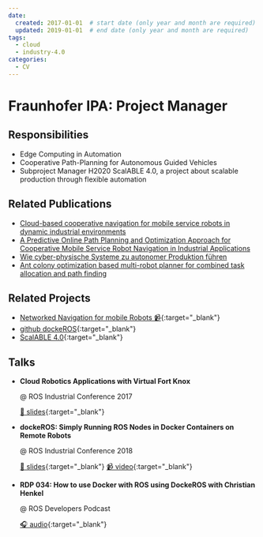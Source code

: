 ```yaml
---
date:
  created: 2017-01-01  # start date (only year and month are required)
  updated: 2019-01-01  # end date (only year and month are required)
tags:
  - cloud
  - industry-4.0
categories:
  - CV
---
```


# Fraunhofer IPA: Project Manager

## Responsibilities

- Edge Computing in Automation
- Cooperative Path-Planning for Autonomous Guided Vehicles
- Subproject Manager H2020 ScalABLE 4.0, a project about scalable production through flexible automation

<!-- more -->

## Related Publications

- [Cloud-based cooperative navigation for mobile service robots in dynamic industrial environments](../publications/17_04_cloudnav_jannik.md)
- [A Predictive Online Path Planning and Optimization Approach for Cooperative Mobile Service Robot Navigation in Industrial Applications](../publications/17_09_cloudnav_felipe.md)
- [Wie cyber-physische Systeme zu autonomer Produktion führen](../publications/19_01_apz_40_cps.md)
- [Ant colony optimization based multi-robot planner for combined task allocation and path finding](../publications/20_06_ant_colony.md)

## Related Projects

- [Networked Navigation for mobile Robots 📹](https://www.youtube.com/watch?v=r7KjHMeic2I){:target="_blank"}
- [github dockeROS](https://github.com/ct2034/dockeROS){:target="_blank"}
- [ScalABLE 4.0](https://cordis.europa.eu/project/id/723658){:target="_blank"}

## Talks

- __Cloud Robotics Applications with Virtual Fort Knox__

    @ ROS Industrial Conference 2017

    [📄 slides](https://rosindustrial.org/s/24_Seidelmann_Henkel.pdf){:target="_blank"}

- __dockeROS: Simply Running ROS Nodes in Docker Containers on Remote Robots__

    @ ROS Industrial Conference 2018

    [📄 slides](https://rosindustrial.org/s/20181212_Christian_Henkel.pdf){:target="_blank"} [📹 video](https://www.youtube.com/watch?v=Ubdc96GkO3M){:target="_blank"}

- __RDP 034: How to use Docker with ROS using DockeROS with Christian Henkel__

    @ ROS Developers Podcast

    [🎧 audio](https://www.theconstruct.ai/rdp-034-docker-ros-dockeros-christian-henkel/){:target="_blank"}
